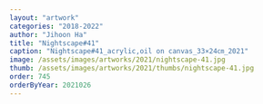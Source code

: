 ```yaml
---
layout: "artwork"
categories: "2018-2022"
author: "Jihoon Ha"
title: "Nightscape#41"
caption: "Nightscape#41_acrylic,oil on canvas_33×24㎝_2021"
image: /assets/images/artworks/2021/nightscape-41.jpg
thumb: /assets/images/artworks/2021/thumbs/nightscape-41.jpg
order: 745
orderByYear: 2021026
---
```

